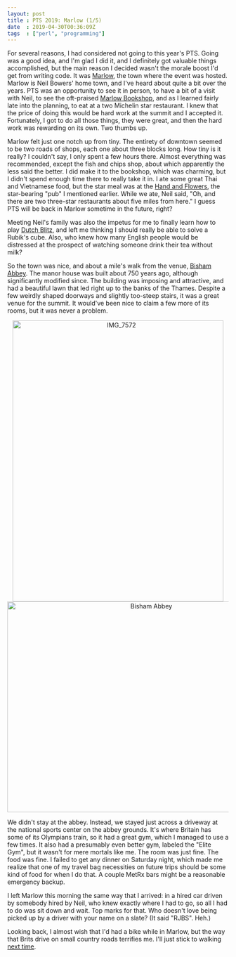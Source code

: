 ```yaml
---
layout: post
title : PTS 2019: Marlow (1/5)
date  : 2019-04-30T00:36:09Z
tags  : ["perl", "programming"]
---
```

For several reasons, I had considered not going to this year's PTS.  Going was
a good idea, and I'm glad I did it, and I definitely got valuable things
accomplished, but the main reason I decided wasn't the morale boost I'd get
from writing code.  It was
[Marlow](https://en.wikipedia.org/wiki/Marlow,_Buckinghamshire), the town where
the event was hosted.  Marlow is Neil Bowers' home town, and I've heard about
quite a bit over the years.  PTS was an opportunity to see it in person, to
have a bit of a visit with Neil, to see the oft-praised [Marlow
Bookshop](http://www.marlowbookshop.co.uk), and as I learned fairly late into
the planning, to eat at a two Michelin star restaurant.  I knew that the price
of doing this would be hard work at the summit and I accepted it.  Fortunately,
I got to do all those things, they were great, and then the hard work was
rewarding on its own.  Two thumbs up.

Marlow felt just one notch up from tiny.  The entirety of downtown seemed to be
two roads of shops, each one about three blocks long.  How tiny is it really?
I couldn't say, I only spent a few hours there.  Almost everything was
recommended, except the fish and chips shop, about which apparently the less
said the better.  I did make it to the bookshop, which was charming, but I
didn't spend enough time there to really take it in.  I ate some great Thai and
Vietnamese food, but the star meal was at the [Hand and
Flowers](https://www.thehandandflowers.co.uk/), the star-bearing "pub" I
mentioned earlier.  While we ate, Neil said, "Oh, and there are two three-star
restaurants about five miles from here."  I guess PTS will be back in Marlow
sometime in the future, right?

Meeting Neil's family was also the impetus for me to finally learn how to play
[Dutch Blitz](https://en.wikipedia.org/wiki/Dutch_Blitz), and left me thinking
I should really be able to solve a Rubik's cube.  Also, who knew how many
English people would be distressed at the prospect of watching someone drink
their tea without milk?

So the town was nice, and about a mile's walk from the venue, [Bisham
Abbey](https://en.wikipedia.org/wiki/Bisham_Abbey).  The manor house was built
about 750 years ago, although significantly modified since.  The building was
imposing and attractive, and had a beautiful lawn that led right up to the
banks of the Thames.  Despite a few weirdly shaped doorways and slightly
too-steep stairs, it was a great venue for the summit.  It would've been nice
to claim a few more of its rooms, but it was never a problem.

<center>
<a data-flickr-embed="true"  href="https://www.flickr.com/photos/rjbs/32794032917/in/album-72157704854535142/" title="IMG_7572"><img src="https://live.staticflickr.com/65535/32794032917_f2d8d34757_z.jpg" width="480" height="640" alt="IMG_7572"></a><script async src="//embedr.flickr.com/assets/client-code.js" charset="utf-8"></script>
</center>

<center>
<a data-flickr-embed="true"  href="https://www.flickr.com/photos/rjbs/33860416408/in/album-72157704854535142/" title="Bisham Abbey"><img src="https://live.staticflickr.com/65535/33860416408_01041c4e00_z.jpg" width="640" height="480" alt="Bisham Abbey"></a><script async src="//embedr.flickr.com/assets/client-code.js" charset="utf-8"></script>
</center>

We didn't stay at the abbey.  Instead, we stayed just across a driveway at the
national sports center on the abbey grounds.  It's where Britain has some of
its Olympians train, so it had a great gym, which I managed to use a few times.
It also had a presumably even better gym, labeled the "Elite Gym", but it
wasn't for mere mortals like me.  The room was just fine.  The food was fine.
I failed to get any dinner on Saturday night, which made me realize that one
of my travel bag necessities on future trips should be some kind of food for
when I do that.  A couple MetRx bars might be a reasonable emergency backup.

I left Marlow this morning the same way that I arrived: in a hired car driven
by somebody hired by Neil, who knew exactly where I had to go, so all I had to
do was sit down and wait.  Top marks for that.  Who doesn't love being picked
up by a driver with your name on a slate?  (It said "RJBS".  Heh.)

Looking back, I almost wish that I'd had a bike while in Marlow, but the way
that Brits drive on small country roads terrifies me.  I'll just stick to
walking [next time](https://en.wikipedia.org/wiki/The_Fat_Duck).

